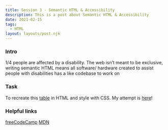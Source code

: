 ```yaml
---
title: Session 3 - Semantic HTML & Accessibility
description: This is a post about Semantic HTML & Accessibility
date: 2021-02-15
tags:
  - HTML
layout: layouts/post.njk
---
```


### Intro

1/4 people are affected by a disability. The web isn’t meant to be exclusive, writing semantic HTML means all software/ hardware created to assist people with disabilities has a like codebase to work on

### Task 

To recreate this [table](https://github.com/thecodersguilduk/semantic-html-challenge) in HTML and style with CSS. My attempt is [here](https://jeenny.github.io/semantic-html-challenge/)!

### Helpful links

[freeCodeCamp](https://www.freecodecamp.org/learn/responsive-web-design/#applied-accessibility)
[MDN](https://developer.mozilla.org/en-US/docs/Learn/Accessibility/HTML)
